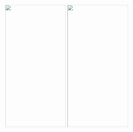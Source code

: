 <p>
  <img src="https://github.com/amish0007/EMI-Calculator/assets/161626399/153cdcc6-9fd0-4f2b-80e2-1f035a42ca83" width="200" height="400"/>
  <img src="https://github.com/amish0007/EMI-Calculator/assets/161626399/843e6e32-879c-489a-90cc-c2a7fb8c1757" width="200" height="400"/>
</p>
